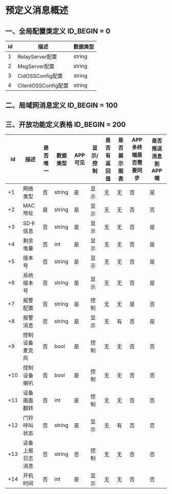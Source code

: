 # 预定义消息概述

## 一、全局配置类定义 ID_BEGIN = 0

|id     |描述                  |数据类型    |  
|-------|-------------------|----------|
| 1     | RelayServer配置      | string     |
| 2     | MsgServer配置        | string     | 
| 3     | CidOSSConfig配置     | string     | 
| 4     | ClientOSSConfig配置  | string     | 



## 二、局域网消息定义 ID_BEGIN = 100


## 三、开放功能定义表格 ID_BEGIN = 200

| id     |描述       |是否唯一   |数据类型    |APP可见    |显示/控制     |是否有返回值   | 是否展示图表    | APP多终端是否需要同步 | 是否推送消息到APP端 |
|-------|----------|----------|----------|----------|------------ |---------|---------|------|------|
| +1     | 网络类型  | 否        | string     | 是        | 显示         | 无      |无       | 否 | 是 |
| +2     | MAC地址   | 是        | string     | 是        | 显示         | 无      |无       | 否 | 否 |
| +3     | SD卡信息  | 否        | string     | 是        | 显示         | 无      |无       | 否 | 是 |
| +4     | 剩余电量  | 否        | int        | 是        | 显示         | 无      |无       | 否 | 是 |
| +5     | 版本号    | 否        | string     | 是        | 显示         | 无      |无       | 否 | 是 |
| +6     | 系统版本号| 否        | string     | 是        | 显示         | 无      |无       | 否 | 是 |
| +7     | 报警配置  | 否        | string     | 是        | 控制         | 无      |无       | 是 | 否 |
| +8     | 报警消息  | 否        | string     | 是        | 显示         | 无      |有       | 否 | 是 |
| +9     | 控制设备麦克风 | 否   | bool       | 是        | 控制         | 无      |无       | 否 | 否 |
| +10    | 控制设备喇叭   | 否   | bool       | 是        | 控制         | 无      |无       | 否 | 否 |
| +11    | 设备画面翻转   | 否   | int        | 是        | 控制         | 无      |无       | 否 | 否 |
| +12    | 门铃呼叫状态   | 否   | string     | 是        | 显示         | 无      |有       | 否 | 否 |
| +13    | 设备上报日志消息 | 否 | string     | 否        | 控制         | 无      |无       | 否 | 否 |
| +14    | 开机时间         | 否 | int        | 是        | 显示         | 无      |无       | 否 | 否 |




